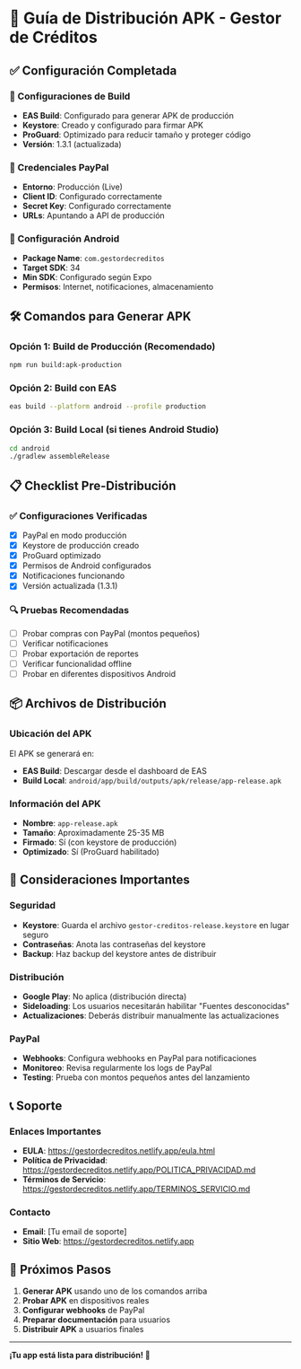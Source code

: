 # 🚀 Guía de Distribución APK - Gestor de Créditos

## ✅ Configuración Completada

### 🔧 Configuraciones de Build
- **EAS Build**: Configurado para generar APK de producción
- **Keystore**: Creado y configurado para firmar APK
- **ProGuard**: Optimizado para reducir tamaño y proteger código
- **Versión**: 1.3.1 (actualizada)

### 🔑 Credenciales PayPal
- **Entorno**: Producción (Live)
- **Client ID**: Configurado correctamente
- **Secret Key**: Configurado correctamente
- **URLs**: Apuntando a API de producción

### 📱 Configuración Android
- **Package Name**: `com.gestordecreditos`
- **Target SDK**: 34
- **Min SDK**: Configurado según Expo
- **Permisos**: Internet, notificaciones, almacenamiento

## 🛠️ Comandos para Generar APK

### Opción 1: Build de Producción (Recomendado)
```bash
npm run build:apk-production
```

### Opción 2: Build con EAS
```bash
eas build --platform android --profile production
```

### Opción 3: Build Local (si tienes Android Studio)
```bash
cd android
./gradlew assembleRelease
```

## 📋 Checklist Pre-Distribución

### ✅ Configuraciones Verificadas
- [x] PayPal en modo producción
- [x] Keystore de producción creado
- [x] ProGuard optimizado
- [x] Permisos de Android configurados
- [x] Notificaciones funcionando
- [x] Versión actualizada (1.3.1)

### 🔍 Pruebas Recomendadas
- [ ] Probar compras con PayPal (montos pequeños)
- [ ] Verificar notificaciones
- [ ] Probar exportación de reportes
- [ ] Verificar funcionalidad offline
- [ ] Probar en diferentes dispositivos Android

## 📦 Archivos de Distribución

### Ubicación del APK
El APK se generará en:
- **EAS Build**: Descargar desde el dashboard de EAS
- **Build Local**: `android/app/build/outputs/apk/release/app-release.apk`

### Información del APK
- **Nombre**: `app-release.apk`
- **Tamaño**: Aproximadamente 25-35 MB
- **Firmado**: Sí (con keystore de producción)
- **Optimizado**: Sí (ProGuard habilitado)

## 🚨 Consideraciones Importantes

### Seguridad
- **Keystore**: Guarda el archivo `gestor-creditos-release.keystore` en lugar seguro
- **Contraseñas**: Anota las contraseñas del keystore
- **Backup**: Haz backup del keystore antes de distribuir

### Distribución
- **Google Play**: No aplica (distribución directa)
- **Sideloading**: Los usuarios necesitarán habilitar "Fuentes desconocidas"
- **Actualizaciones**: Deberás distribuir manualmente las actualizaciones

### PayPal
- **Webhooks**: Configura webhooks en PayPal para notificaciones
- **Monitoreo**: Revisa regularmente los logs de PayPal
- **Testing**: Prueba con montos pequeños antes del lanzamiento

## 📞 Soporte

### Enlaces Importantes
- **EULA**: https://gestordecreditos.netlify.app/eula.html
- **Política de Privacidad**: https://gestordecreditos.netlify.app/POLITICA_PRIVACIDAD.md
- **Términos de Servicio**: https://gestordecreditos.netlify.app/TERMINOS_SERVICIO.md

### Contacto
- **Email**: [Tu email de soporte]
- **Sitio Web**: https://gestordecreditos.netlify.app

## 🎯 Próximos Pasos

1. **Generar APK** usando uno de los comandos arriba
2. **Probar APK** en dispositivos reales
3. **Configurar webhooks** de PayPal
4. **Preparar documentación** para usuarios
5. **Distribuir APK** a usuarios finales

---

**¡Tu app está lista para distribución! 🎉**
